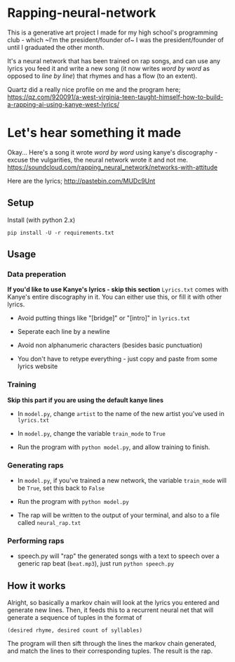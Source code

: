# Rapping-neural-network
This is a generative art project I made for my high school's programming club - which ~I'm the president/founder of~ I was the president/founder of until I graduated the other month.

It's a neural network that has been trained on rap songs, and can use any lyrics you feed it and write a new song (it now writes *word by word* as opposed to *line by line*) that rhymes and has a flow (to an extent).

Quartz did a really nice profile on me and the program here; https://qz.com/920091/a-west-virginia-teen-taught-himself-how-to-build-a-rapping-ai-using-kanye-west-lyrics/

# Let's hear something it made
Okay... Here's a song it wrote *word by word* using kanye's discography - excuse the vulgarities, the neural network wrote it and not me.
https://soundcloud.com/rapping_neural_network/networks-with-attitude

Here are the lyrics;
http://pastebin.com/MUDc9Unt



## Setup

Install (with python 2.x)

    pip install -U -r requirements.txt 

## Usage

### Data preperation
**If you'd like to use Kanye's lyrics - skip this section**
`Lyrics.txt` comes with Kanye's entire discography in it. You can either use this, or fill it with other lyrics.

* Avoid putting things like "[bridge]" or "[intro]" in `lyrics.txt` 

* Seperate each line by a newline

* Avoid non alphanumeric characters (besides basic punctuation)

* You don't have to retype everything - just copy and paste from some lyrics website

### Training
**Skip this part if you are using the default kanye lines**

* In `model.py`, change `artist` to the name of the new artist you've used in `lyrics.txt`

* In `model.py`, change the variable `train_mode` to `True`

* Run the program with `python model.py`, and allow training to finish.

### Generating raps

* In `model.py`, if you've trained a new network, the variable `train_mode` will be `True`, set this back to `False`

* Run the program with `python model.py`

* The rap will be written to the output of your terminal, and also to a file called `neural_rap.txt`

### Performing raps

* speech.py will "rap" the generated songs with a text to speech over a generic rap beat (`beat.mp3`), just run `python speech.py`

## How it works

Alright, so basically a markov chain will look at the lyrics you entered and generate new lines. Then, it feeds this to a recurrent neural net that will generate a sequence of tuples in the format of 

    (desired rhyme, desired count of syllables)

The program will then sift through the lines the markov chain generated, and match the lines to their corresponding tuples. The result is the rap.
